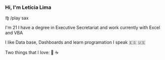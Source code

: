### Hi, I'm Letícia Lima 
:virgo:
/play sax

I'm 21
I have a degree in Executive Secretariat and work currently with Excel and VBA

I like Data base, Dashboards and learn programation
I speak :es: :us:


Two things that I love:
:beer:
:coffee:


